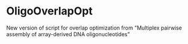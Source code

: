 # OligoOverlapOpt
New version of script for overlap optimization from "Multiplex pairwise assembly of array-derived DNA oligonucleotides"
